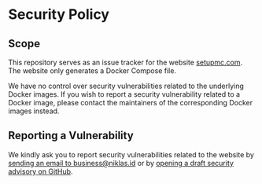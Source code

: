 # Security Policy

## Scope

This repository serves as an issue tracker for the website [setupmc.com](https://setupmc.com).
The website only generates a Docker Compose file.

We have no control over security vulnerabilities related to the underlying Docker images.
If you wish to report a security vulnerability related to a Docker image, please contact the maintainers of the corresponding Docker images instead.

## Reporting a Vulnerability

We kindly ask you to report security vulnerabilities related to the website by [sending an email to business@niklas.id](mailto:business@niklas.id) or by [opening a draft security advisory on GitHub](https://github.com/Krymonota/setupmc-issues/security/advisories).
